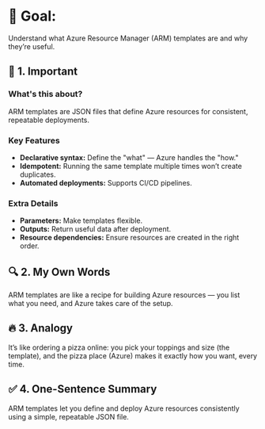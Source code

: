 # 🎯 Goal:  
Understand what Azure Resource Manager (ARM) templates are and why they’re useful.  

## 🧠 1. Important  

### What's this about?  
ARM templates are JSON files that define Azure resources for consistent, repeatable deployments.  

### Key Features  
- **Declarative syntax:** Define the "what" — Azure handles the "how."  
- **Idempotent:** Running the same template multiple times won’t create duplicates.  
- **Automated deployments:** Supports CI/CD pipelines.  

### Extra Details  
- **Parameters:** Make templates flexible.  
- **Outputs:** Return useful data after deployment.  
- **Resource dependencies:** Ensure resources are created in the right order.  

## 🔍 2. My Own Words  
ARM templates are like a recipe for building Azure resources — you list what you need, and Azure takes care of the setup.  

## 🔥 3. Analogy  
It’s like ordering a pizza online: you pick your toppings and size (the template), and the pizza place (Azure) makes it exactly how you want, every time.  

## ✅ 4. One-Sentence Summary  
ARM templates let you define and deploy Azure resources consistently using a simple, repeatable JSON file.  
